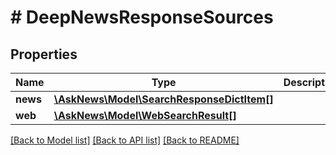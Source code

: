 # # DeepNewsResponseSources

## Properties

Name | Type | Description | Notes
------------ | ------------- | ------------- | -------------
**news** | [**\AskNews\Model\SearchResponseDictItem[]**](SearchResponseDictItem.md) |  | [optional]
**web** | [**\AskNews\Model\WebSearchResult[]**](WebSearchResult.md) |  | [optional]

[[Back to Model list]](../../README.md#models) [[Back to API list]](../../README.md#endpoints) [[Back to README]](../../README.md)
